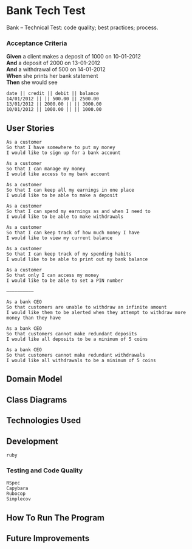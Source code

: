 # Bank Tech Test
Bank – Technical Test: code quality; best practices; process.

### Acceptance Criteria

**Given** a client makes a deposit of 1000 on 10-01-2012  
**And** a deposit of 2000 on 13-01-2012  
**And** a withdrawal of 500 on 14-01-2012  
**When** she prints her bank statement  
**Then** she would see

```
date || credit || debit || balance
14/01/2012 || || 500.00 || 2500.00
13/01/2012 || 2000.00 || || 3000.00
10/01/2012 || 1000.00 || || 1000.00
```

## User Stories

```
As a customer
So that I have somewhere to put my money
I would like to sign up for a bank account

As a customer
So that I can manage my money
I would like access to my bank account

As a customer
So that I can keep all my earnings in one place
I would like to be able to make a deposit

As a customer
So that I can spend my earnings as and when I need to
I would like to be able to make withdrawals

As a customer
So that I can keep track of how much money I have
I would like to view my current balance

As a customer
So that I can keep track of my spending habits
I would like to be able to print out my bank balance

As a customer
So that only I can access my money
I would like to be able to set a PIN number

––––––––––

As a bank CEO
So that customers are unable to withdraw an infinite amount
I would like them to be alerted when they attempt to withdraw more money than they have

As a bank CEO
So that customers cannot make redundant deposits
I would like all deposits to be a minimum of 5 coins

As a bank CEO
So that customers cannot make redundant withdrawals
I would like all withdrawals to be a minimum of 5 coins
```

## Domain Model

## Class Diagrams

## Technologies Used

## Development

```
ruby
```

### Testing and Code Quality

```
RSpec
Capybara
Rubocop
Simplecov
```

## How To Run The Program

## Future Improvements
